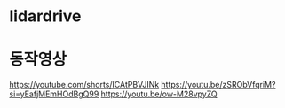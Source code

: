 # lidardrive

# 동작영상
https://youtube.com/shorts/ICAtPBVJINk
https://youtu.be/zSRObVfqriM?si=yEafjMEmHOdBgQ99
https://youtu.be/ow-M28vpyZQ
